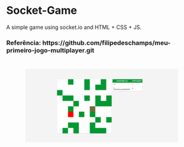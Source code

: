 # Socket-Game
A simple game using socket.io and HTML + CSS + JS.
<h3 align="left">Referência: https://github.com/filipedeschamps/meu-primeiro-jogo-multiplayer.git</h3>


<h1 align="center">
    <img alt="game" title="#delicinha" src="https://github.com/Spinnafre/Socket-Game/blob/master/game.gif" width="80%" />
</h1>
